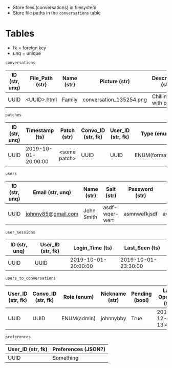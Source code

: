 * Store files (conversations) in filesystem
* Store file paths in the `conversations` table

# Tables
* fk = foreign key
* unq = unique

`conversations `

 ID (str, unq) | File_Path (str) | Name (str) | Picture (str) | Description (str)
 --- | --- | --- | --- | ---
UUID | \<UUID\>.html | Family | conversation_135254.png | Chilling with pals

`patches`

ID (str, unq) | Timestamp (ts) | Patch (str)| Convo_ID (str, fk) | User_ID (str, fk) | Type (enum)
 --- | --- | --- | --- | --- | ---
UUID | 2019-10-01-20:00:00 | \<some patch\> | UUID | UUID | ENUM(formatting)

`users`

ID (str, unq) | Email (str, unq) | Name (str) | Salt (str) | Password (str) | Avatar (str)
--- | --- | --- | --- | --- | ---
UUID | johnny85@gmail.com | John Smith | asdf-wqer-wert | asmnwefkjsdf | avatars/johnny_smithy.png

`user_sessions`

ID (str, unq) | User_ID (str, fk) | Login_Time (ts) | Last_Seen (ts)
--- | --- | --- | ---
UUID | UUID | 2019-10-01-20:00:00 | 2019-10-01-23:30:00

`users_to_conversations`

User_ID (str, fk) | Convo_ID (str, fk) | Role (enum) | Nickname (str) | Pending (bool) | Last Opened (ts)
--- | --- | --- | --- | --- | ---
UUID | UUID | ENUM(admin) | johnnybby | True | 2019-12-21-13:45:00

`preferences`

User_ID (str, fk) | Preferences (JSON?)
--- | ---
UUID | Something
